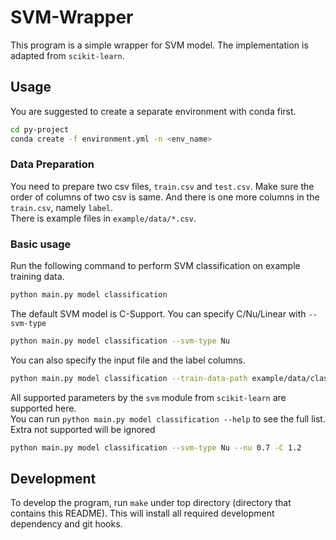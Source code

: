 # SVM-Wrapper

This program is a simple wrapper for SVM model. The implementation is adapted from `scikit-learn`.

## Usage

You are suggested to create a separate environment with conda first.

```sh
cd py-project
conda create -f environment.yml -n <env_name>
```

### Data Preparation

You need to prepare two csv files, `train.csv` and `test.csv`. Make sure the order of columns of two csv is same. And there is one more columns in the `train.csv`, namely `label`.  
There is example files in `example/data/*.csv`.

### Basic usage


Run the following command to perform SVM classification on example training data.  

```sh
python main.py model classification
```


The default SVM model is C-Support. You can specify C/Nu/Linear with `--svm-type`

```sh
python main.py model classification --svm-type Nu 
```

You can also specify the input file and the label columns.

```sh
python main.py model classification --train-data-path example/data/classification.csv
```

All supported parameters by the `svm` module from `scikit-learn` are supported here.  
You can run `python main.py model classification --help` to see the full list.  
Extra not supported will be ignored

```sh
python main.py model classification --svm-type Nu --nu 0.7 -C 1.2
```

## Development

To develop the program, run `make` under top directory (directory that contains this README). This will install all required development dependency and git hooks.
